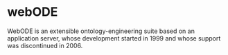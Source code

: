 # webODE
WebODE is an extensible ontology-engineering suite based on an application server, whose development started in 1999 and whose support was discontinued in 2006.
